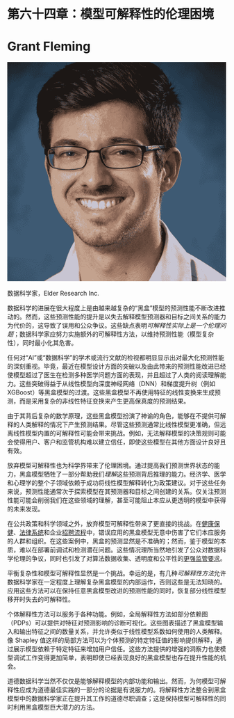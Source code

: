 # 第六十四章：模型可解释性的伦理困境

# Grant Fleming

![](img/Grant_Fleming.png)

数据科学家，Elder Research Inc.

数据科学的进展在很大程度上是由越来越复杂的“黑盒”模型的预测性能不断改进推动的。然而，这些预测性能的提升是以失去解释模型预测器和目标之间关系的能力为代价的，这导致了误用和公众争议。这些缺点表明*可解释性实际上是一个伦理问题*；数据科学家应努力实施额外的可解释性方法，以维持预测性能（模型复杂性），同时最小化其危害。

任何对“AI”或“数据科学”的学术或流行文献的检视都明显显示出对最大化预测性能的深刻重视。毕竟，最近在模型设计方面的突破以及由此带来的预测性能改进已经使模型超过了医生在检测多种医学问题方面的表现，并且超过了人类的阅读理解能力。这些突破得益于从线性模型向深度神经网络（DNN）和梯度提升树（例如 XGBoost）等黑盒模型的过渡。这些黑盒模型不再使用特征的线性变换来生成预测，而是采用复杂的非线性特征变换来产生更高保真度的预测结果。

由于其背后复杂的数学原理，这些黑盒模型扮演了神谕的角色，能够在不提供可解释的人类解释的情况下产生预测结果。尽管这些预测通常比线性模型更准确，但远离线性模型内置的可解释性可能会带来挑战。例如，无法解释模型的决策规则可能会使得用户、客户和监管机构难以建立信任，即使这些模型在其他方面设计良好且有效。

放弃模型可解释性也为科学界带来了伦理困境。通过提高我们预测世界状态的能力，黑盒模型牺牲了一部分帮助我们*理解*这些预测背后推理的能力。经济学、医学和心理学的整个子领域依赖于成功将线性模型解释转化为政策建议。对于这些任务来说，预测性能通常次于探索模型在其预测器和目标之间创建的关系。仅关注预测性能可能会削弱我们在这些领域的理解，甚至可能阻止本应从更透明的模型中获得的未来发现。

在公共政策和科学领域之外，放弃模型可解释性带来了更直接的挑战。在[健康保健](https://oreil.ly/OLcSU)、[法律系统](https://oreil.ly/Mi7MW)和企业[招聘流程](https://oreil.ly/HFLet)中，错误应用的黑盒模型无意中伤害了它们本应服务的人群和组织。在这些案例中，黑盒的预测显然是不准确的；然而，鉴于模型的本质，难以在部署前调试和检测潜在问题。这些情况理所当然地引发了公众对数据科学伦理的争议，同时也引发了对算法数据收集、透明度和公平性的[更强监管要求](https://oreil.ly/OzS46)。

平衡复杂性和模型可解释性显然是一个挑战。幸运的是，有几种*可解释性方法*允许数据科学家在一定程度上理解复杂黑盒模型的内部运作，否则这些是无法知晓的。应用这些方法可以在保持任意黑盒模型改进的预测性能的同时，恢复部分线性模型移开时失去的可解释性。

个体解释性方法可以服务于各种功能。例如，全局解释性方法如部分依赖图（PDPs）可以提供对特征对预测影响的诊断可视化。这些图表描述了黑盒模型输入和输出特征之间的数量关系，并允许类似于线性模型系数如何使用的人类解释。像 Shapley 值这样的局部方法可以为个体预测的特定特征值的影响提供解释，通过展示模型依赖于特定特征来增加用户信任。这些方法提供的增强的洞察力也使模型调试工作变得更加简单，表明即使已经表现良好的黑盒模型也存在提升性能的机会。

道德数据科学当然不仅仅是能够解释模型的内部功能和输出。然而，为何模型可解释性应成为道德最佳实践的一部分的论据是有说服力的。将解释性方法整合到黑盒模型中的数据科学家正在提升其工作的道德尽职调查；这是保持模型可解释性的同时利用黑盒模型巨大潜力的方法。
